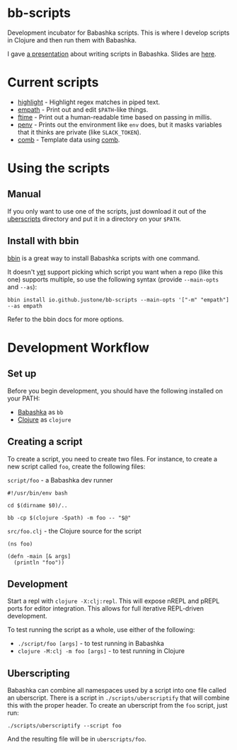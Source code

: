 # bb-scripts

Development incubator for Babashka scripts. This is where I develop scripts in
Clojure and then run them with Babashka.

I gave [a presentation](https://www.youtube.com/watch?v=RogyxI-GaGQ) about
writing scripts in Babashka. Slides are [here](https://github.com/justone/bb-present).

# Current scripts

* [highlight](uberscripts/highlight) - Highlight regex matches in piped text.
* [empath](uberscripts/empath) - Print out and edit `$PATH`-like things.
* [ftime](uberscripts/ftime) - Print out a human-readable time based on passing in millis.
* [penv](uberscripts/penv) - Prints out the environment like `env` does, but it masks variables that it thinks are private (like `SLACK_TOKEN`).
* [comb](uberscripts/comb) - Template data using [comb](https://github.com/weavejester/comb).


# Using the scripts

## Manual

If you only want to use one of the scripts, just download it out of the
[uberscripts](uberscripts/) directory and put it in a directory on your
`$PATH`.

## Install with bbin

[bbin](https://github.com/babashka/bbin) is a great way to install Babashka
scripts with one command.

It doesn't [yet](https://github.com/babashka/bbin/issues/18) support picking
which script you want when a repo (like this one) supports multiple, so use the
following syntax (provide `--main-opts` and `--as`):

```
bbin install io.github.justone/bb-scripts --main-opts '["-m" "empath"] --as empath
```

Refer to the bbin docs for more options.

# Development Workflow

## Set up

Before you begin development, you should have the following installed on your PATH:

* [Babashka](https://github.com/borkdude/babashka/) as `bb`
* [Clojure](https://clojure.org/guides/getting_started) as `clojure`

## Creating a script

To create a script, you need to create two files. For instance, to create a new script called `foo`, create the following files:

`script/foo` - a Babashka dev runner
```
#!/usr/bin/env bash

cd $(dirname $0)/..

bb -cp $(clojure -Spath) -m foo -- "$@"
```

`src/foo.clj` - the Clojure source for the script
```
(ns foo)

(defn -main [& args]
  (println "foo"))
```


## Development

Start a repl with `clojure -X:clj:repl`. This will expose nREPL and pREPL ports
for editor integration. This allows for full iterative REPL-driven development.

To test running the script as a whole, use either of the following:

* `./script/foo [args]` - to test running in Babashka
* `clojure -M:clj -m foo [args]` - to test running in Clojure

## Uberscripting

Babashka can combine all namespaces used by a script into one file called an uberscript. There is a script in `./scripts/uberscriptify` that will combine this with the proper header. To create an uberscript from the `foo` script, just run:

```
./scripts/uberscriptify --script foo
```

And the resulting file will be in `uberscripts/foo`.
